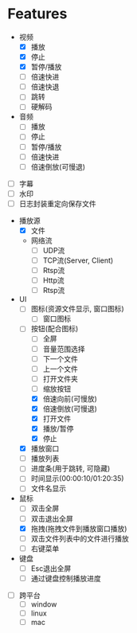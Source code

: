 # Features

- 视频
  - [x] 播放
  - [x] 停止
  - [x] 暂停/播放
  - [ ] 倍速快进
  - [ ] 倍速快退
  - [ ] 跳转
  - [ ] 硬解码
- 音频
  - [ ] 播放
  - [ ] 停止
  - [ ] 暂停/播放
  - [ ] 倍速快进
  - [ ] 倍速倒放(可慢退)
- [ ] 字幕
- [ ] 水印
- [ ] 日志封装重定向保存文件
- 播放源
  - [x] 文件
  - 网络流
    - [ ] UDP流
    - [ ] TCP流(Server, Client)
    - [ ] Rtsp流
    - [ ] Http流
    - [ ] Rtsp流
- UI
  - [ ] 图标(资源文件显示, 窗口图标)
    - [ ] 窗口图标
  - [ ] 按钮(配合图标)
    - [ ] 全屏
    - [ ] 音量范围选择
    - [ ] 下一个文件
    - [ ] 上一个文件
    - [ ] 打开文件夹
    - [ ] 缩放按钮
    - [x] 倍速向前(可慢放)
    - [x] 倍速倒放(可慢退)
    - [x] 打开文件
    - [x] 播放/暂停
    - [x] 停止
  - [x] 播放窗口
  - [ ] 播放列表
  - [ ] 进度条(用于跳转, 可隐藏)
  - [ ] 时间显示(00:00:10/01:20:35)
  - [ ] 文件名显示
- 鼠标
  - [ ] 双击全屏
  - [ ] 双击退出全屏
  - [x] 拖拽(拖拽文件到播放窗口播放)
  - [ ] 双击文件列表中的文件进行播放
  - [ ] 右键菜单
- 键盘
  - [ ] Esc退出全屏
  - [ ] 通过键盘控制播放进度
- [ ] 跨平台
  - [ ] window
  - [ ] linux
  - [ ] mac